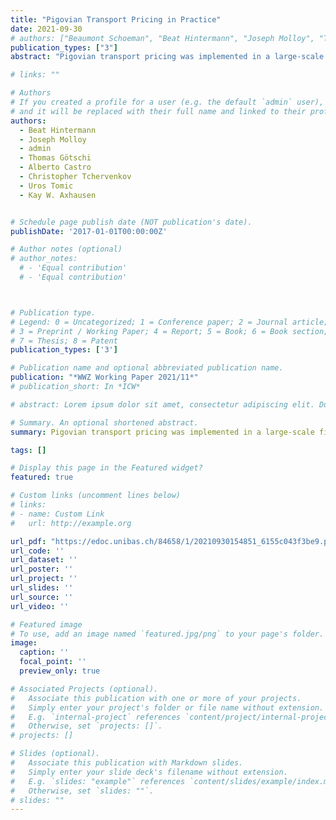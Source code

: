 ```yaml
---
title: "Pigovian Transport Pricing in Practice"
date: 2021-09-30
# authors: ["Beaumont Schoeman", "Beat Hintermann", "Joseph Molloy", "Thomas Götschi", "Alberto Castro", "Christopher Tchervenkov", "Uros Tomic", "Kay W. Axhausen"]
publication_types: ["3"]
abstract: "Pigovian transport pricing was implemented in a large-scale field experiment in urban areas of Switzerland. The pricing varied across time, space and mode of transport. One third of the participants were given a financial incentive to reduce their external costs of transport, whereas others were provided information only or served as a control group. The pricing treatment caused a significant reduction in the external costs of transport. This reduction is a consequence of mode substitution and a shift of departure times. The effect of providing information in the absence of pricing was statistically significant only for subgroups of the sample."

# links: ""

# Authors
# If you created a profile for a user (e.g. the default `admin` user), write the username (folder name) here
# and it will be replaced with their full name and linked to their profile.
authors:
  - Beat Hintermann
  - Joseph Molloy
  - admin
  - Thomas Götschi
  - Alberto Castro
  - Christopher Tchervenkov
  - Uros Tomic
  - Kay W. Axhausen


# Schedule page publish date (NOT publication's date).
publishDate: '2017-01-01T00:00:00Z'

# Author notes (optional)
# author_notes:
  # - 'Equal contribution'
  # - 'Equal contribution'



# Publication type.
# Legend: 0 = Uncategorized; 1 = Conference paper; 2 = Journal article;
# 3 = Preprint / Working Paper; 4 = Report; 5 = Book; 6 = Book section;
# 7 = Thesis; 8 = Patent
publication_types: ['3']

# Publication name and optional abbreviated publication name.
publication: "*WWZ Working Paper 2021/11*"
# publication_short: In *ICW*

# abstract: Lorem ipsum dolor sit amet, consectetur adipiscing elit. Duis posuere tellus ac convallis placerat. Proin tincidunt magna sed ex sollicitudin condimentum. Sed ac faucibus dolor, scelerisque sollicitudin nisi. Cras purus urna, suscipit quis sapien eu, pulvinar tempor diam. Quisque risus orci, mollis id ante sit amet, gravida egestas nisl. Sed ac tempus magna. Proin in dui enim. Donec condimentum, sem id dapibus fringilla, tellus enim condimentum arcu, nec volutpat est felis vel metus. Vestibulum sit amet erat at nulla eleifend gravida.

# Summary. An optional shortened abstract.
summary: Pigovian transport pricing was implemented in a large-scale field experiment in urban areas of Switzerland. The pricing varied across time, space and mode of transport. One third of the participants were given a financial incentive to reduce their external costs of transport, whereas others were provided information only or served as a control group. The pricing treatment caused a significant reduction in the external costs of transport. This reduction is a consequence of mode substitution and a shift of departure times. The effect of providing information in the absence of pricing was statistically significant only for subgroups of the sample.

tags: []

# Display this page in the Featured widget?
featured: true

# Custom links (uncomment lines below)
# links:
# - name: Custom Link
#   url: http://example.org

url_pdf: "https://edoc.unibas.ch/84658/1/20210930154851_6155c043f3be9.pdf"
url_code: ''
url_dataset: ''
url_poster: ''
url_project: ''
url_slides: ''
url_source: ''
url_video: ''

# Featured image
# To use, add an image named `featured.jpg/png` to your page's folder.
image:
  caption: ''
  focal_point: ''
  preview_only: true

# Associated Projects (optional).
#   Associate this publication with one or more of your projects.
#   Simply enter your project's folder or file name without extension.
#   E.g. `internal-project` references `content/project/internal-project/index.md`.
#   Otherwise, set `projects: []`.
# projects: []

# Slides (optional).
#   Associate this publication with Markdown slides.
#   Simply enter your slide deck's filename without extension.
#   E.g. `slides: "example"` references `content/slides/example/index.md`.
#   Otherwise, set `slides: ""`.
# slides: ""
---
```

